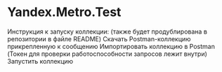 # Yandex.Metro.Test
Инструкция к запуску коллекции: (также будет продублирована в репозитории в файле README)
Скачать Postman-коллекцию прикрепленную к сообщению 
Импортировать коллекцию в Postman (Токен для проверки работоспособности запросов лежит внутри)
Запустить коллекцию

